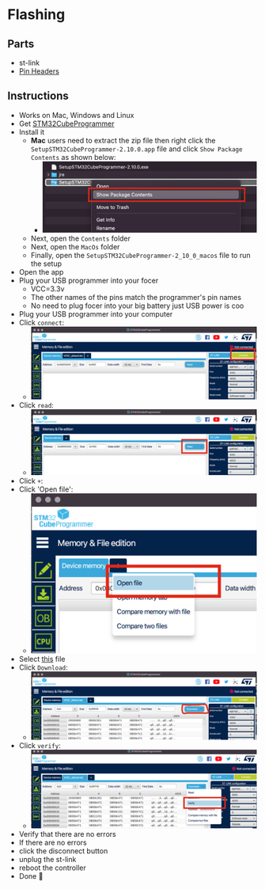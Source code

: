 # Flashing

## Parts

* st-link
* [Pin Headers](../assembly/partsList.md#pin-headers-aliexpresshttpswwwaliexpresscomitem4000909558952html)

## Instructions

* Works on Mac, Windows and Linux
* Get [STM32CubeProgrammer](https://www.st.com/content/my_st_com/en/products/development-tools/software-development-tools/stm32-software-development-tools/stm32-programmers/stm32cubeprog.license=1647743703635.product=STM32CubePrg-Mac.version=2.10.0.html#get-software)
* Install it
  * **Mac** users need to extract the zip file then right click the `SetupSTM32CubeProgrammer-2.10.0.app` file and click `Show Package Contents` as shown below:
    * ![showPackageContents](./images/showPackageContents.png)
  * Next, open the `Contents` folder
  * Next, open the `MacOs` folder
  * Finally, open the `SetupSTM32CubeProgrammer-2_10_0_macos` file to run the setup
* Open the app
* Plug your USB programmer into your focer
  * VCC=3.3v
  * The other names of the pins match the programmer's pin names
  * No need to plug focer into your big battery just USB power is coo
* Plug your USB programmer into your computer
* Click `connect`:
  * ![connect](./images/connect.png)
* Click `read`:
  * ![read](./images/read.png)
* Click `+`:
* Click 'Open file':
  * ![openFile](./images/openFile.png)
* Select [this](./../../firmware/latest/BLDC_4_ChibiOS.bin) file
* Click `Download`:
  * ![download](./images/download.png)
* Click `verify`:
  * ![verify](./images/verify.png)
* Verify that there are no errors
* If there are no errors
 * click the disconnect button
 * unplug the st-link
 * reboot the controller
* Done 🎉
